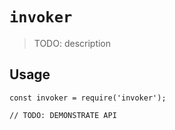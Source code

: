 # `invoker`

> TODO: description

## Usage

```
const invoker = require('invoker');

// TODO: DEMONSTRATE API
```
